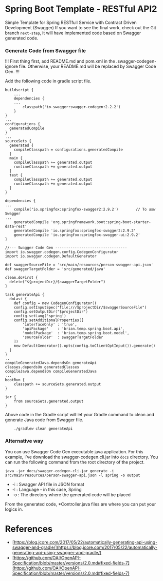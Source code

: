 # Spring Boot Template - RESTful API2

Simple Template for Spring RESTfull Service with Contract Driven Development (Swagger)
If you want to see the final work, check out the Git branch `next-step`, it will have implemented code based on Swagger generated code.

### Generate Code from Swagger file ###

!!! First thing first, add README.md and pom.xml in the .swagger-codegen-ignore file. Otherwise, your README.md will be replaced by Swagger Code Gen. !!!

Add the following code in gradle script file.

```
buildscript {
    ...
    dependencies {
    ...
        classpath('io.swagger:swagger-codegen:2.2.2')
    }
}
...
configurations {
  generatedCompile
}
...
sourceSets {
  generated {
    compileClasspath = configurations.generatedCompile
  }
  main {
    compileClasspath += generated.output
    runtimeClasspath += generated.output
  }
  test {
    compileClasspath += generated.output
    runtimeClasspath += generated.output
  }
}

dependencies {
...
    compile('io.springfox:springfox-swagger2:2.9.2')        // To usw Swagger
...
    generatedCompile 'org.springframework.boot:spring-boot-starter-data-rest'
    generatedCompile 'io.springfox:springfox-swagger2:2.9.2'
    generatedCompile 'io.springfox:springfox-swagger-ui:2.9.2'
}

//--- Swagger Code Gen ---------------------------------
import io.swagger.codegen.config.CodegenConfigurator
import io.swagger.codegen.DefaultGenerator

def swaggerSourceFile = 'src/main/resources/person-swagger-api.json'
def swaggerTargetFolder = 'src/generated/java'
 
clean.doFirst {
  delete("${projectDir}/$swaggerTargetFolder")
}

task generateApi {
  doLast {
    def config = new CodegenConfigurator()
    config.setInputSpec("file:///$projectDir/$swaggerSourceFile")
    config.setOutputDir("$projectDir")
    config.setLang('spring')
    config.setAdditionalProperties([
        'interfaceOnly' : 'true',
        'apiPackage'    : 'brian.temp.spring.boot.api',
        'modelPackage'  : 'brian.temp.spring.boot.model',
        'sourceFolder'  : swaggerTargetFolder
    ])
    new DefaultGenerator().opts(config.toClientOptInput()).generate()
  }
}
..
compileGeneratedJava.dependsOn generateApi
classes.dependsOn generatedClasses
compileJava.dependsOn compileGeneratedJava
...
bootRun {
    classpath += sourceSets.generated.output
}

jar {
    from sourceSets.generated.output
}

```

Above code in the Gradle script will let your Gradle command to clean and generate Java code from Swagger file.

```
    ./gradlew clean generateApi
```
### Alternative way ###
You can use Swagger Code Gen executable java application. For this example, I've download the swagger-codegen.cli.jar into `docs` directory. You can run the following command from the root directory of the project.

```
java -jar docs/swagger-codegen-cli.jar generate -i src/main/resources/person-swagger-api.json -l spring -o output
```

* -i : Swagger API file in JSON format
* -l : Language - in this case, Spring
* -o : The directory where the generated code will be placed

From the generated code, *Controller.java files are where you can put your logics in.


# References #
* [https://blog.jcore.com/2017/05/22/automatically-generating-api-using-swagger-and-gradle/](https://blog.jcore.com/2017/05/22/automatically-generating-api-using-swagger-and-gradle/)
* [https://github.com/OAI/OpenAPI-Specification/blob/master/versions/2.0.md#fixed-fields-7](https://github.com/OAI/OpenAPI-Specification/blob/master/versions/2.0.md#fixed-fields-7)
